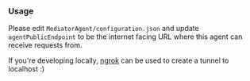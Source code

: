### Usage

Please edit `MediatorAgent/configuration.json` and update `agentPublicEndpoint`
to be the internet facing URL where this agent can receive requests from.

If you're developing locally, [ngrok](https://ngrok.com/) can be used to
create a tunnel to localhost :)